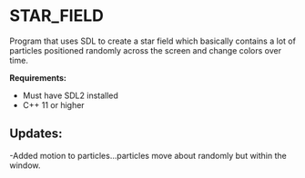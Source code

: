 # STAR_FIELD

Program that uses SDL to create a star field which basically contains a lot of particles
positioned randomly across the screen and change colors over time.

**Requirements:**
- Must have SDL2 installed
- C++ 11 or higher

## Updates:
-Added motion to particles...particles move about randomly but within the window.
